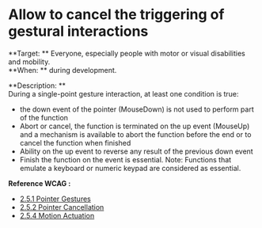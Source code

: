 # Allow to cancel the triggering of gestural interactions

<script>$(document).ready(function () {
    setBreadcrumb([
        {"label":"WCAG criteria by project phase - Developers", "url": "./incontournables.html#dev"},
        {"label":"Allow to cancel the triggering of gestural interactions"}
    ]);
});</script>

<span data-menuitem="incontournables"></span>


**Target: ** Everyone, especially people with motor or visual disabilities and mobility.  
**When: ** during development.

**Description: **  
During a single-point gesture interaction, at least one condition is true:
- the down event of the pointer (MouseDown) is not used to perform part of the function
- Abort or cancel, the function is terminated on the up event (MouseUp) and a mechanism is available to abort the function before the end or to cancel the function when finished
- Ability on the up event to reverse any result of the previous down event
- Finish the function on the event is essential. Note: Functions that emulate a keyboard or numeric keypad are considered as essential.

**Reference <abbr>WCAG</abbr>&nbsp;:**  
- <a href="https://www.w3.org/TR/WCAG21/#pointer-gestures">2.5.1 Pointer Gestures</a>
- <a href="https://www.w3.org/TR/WCAG21/#pointer-cancellation">2.5.2 Pointer Cancellation</a>
- <a href="https://www.w3.org/TR/WCAG21/#motion-actuation">2.5.4 Motion Actuation</a>

<!--  This file is part of a11y-guidelines | Our vision of mobile & web accessibility guidelines and best practices, with valid/invalid examples.
 Copyright (C) 2016  Orange SA
 See the Creative Commons Legal Code Attribution-ShareAlike 3.0 Unported License for more details (LICENSE file). -->